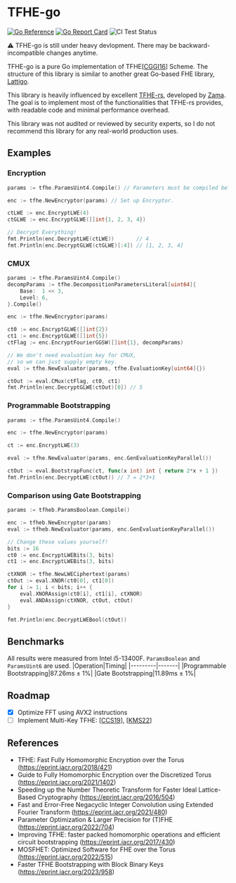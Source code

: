 # TFHE-go

[![Go Reference](https://pkg.go.dev/badge/github.com/sp301415/tfhe-go.svg)](https://pkg.go.dev/github.com/sp301415/tfhe-go)
[![Go Report Card](https://goreportcard.com/badge/github.com/sp301415/tfhe-go)](https://goreportcard.com/report/github.com/sp301415/tfhe-go)
![CI Test Status](https://github.com/sp301415/tfhe-go/actions/workflows/ci.yml/badge.svg)

⚠️ TFHE-go is still under heavy devlopment. There may be backward-incompatible changes anytime.

TFHE-go is a pure Go implementation of TFHE[[CGGI16](https://eprint.iacr.org/2016/870)] Scheme. The structure of this library is similar to another great Go-based FHE library, [Lattigo](https://github.com/tuneinsight/lattigo).

This library is heavily influenced by excellent [TFHE-rs](https://github.com/zama-ai/tfhe-rs), developed by [Zama](https://www.zama.ai). The goal is to implement most of the functionalities that TFHE-rs provides, with readable code and minimal performance overhead.

This library was not audited or reviewed by security experts, so I do not recommend this library for any real-world production uses.

## Examples
### Encryption
```go
params := tfhe.ParamsUint4.Compile() // Parameters must be compiled before use.

enc := tfhe.NewEncryptor(params) // Set up Encryptor.

ctLWE := enc.EncryptLWE(4)
ctGLWE := enc.EncryptGLWE([]int{1, 2, 3, 4})

// Decrypt Everything!
fmt.Println(enc.DecryptLWE(ctLWE))       // 4
fmt.Println(enc.DecryptGLWE(ctGLWE)[:4]) // [1, 2, 3, 4]
```

### CMUX
```go
params := tfhe.ParamsUint4.Compile()
decompParams := tfhe.DecompositionParametersLiteral[uint64]{
	Base:  1 << 3,
	Level: 6,
}.Compile()

enc := tfhe.NewEncryptor(params)

ct0 := enc.EncryptGLWE([]int{2})
ct1 := enc.EncryptGLWE([]int{5})
ctFlag := enc.EncryptFourierGGSW([]int{1}, decompParams)

// We don't need evaluation key for CMUX,
// so we can just supply empty key.
eval := tfhe.NewEvaluator(params, tfhe.EvaluationKey[uint64]{})

ctOut := eval.CMux(ctFlag, ct0, ct1)
fmt.Println(enc.DecryptGLWE(ctOut)[0]) // 5
```

### Programmable Bootstrapping
```go
params := tfhe.ParamsUint4.Compile()

enc := tfhe.NewEncryptor(params)

ct := enc.EncryptLWE(3)

eval := tfhe.NewEvaluator(params, enc.GenEvaluationKeyParallel())

ctOut := eval.BootstrapFunc(ct, func(x int) int { return 2*x + 1 })
fmt.Println(enc.DecryptLWE(ctOut)) // 7 = 2*3+1
```

### Comparison using Gate Bootstrapping
```go
params := tfheb.ParamsBoolean.Compile()

enc := tfheb.NewEncryptor(params)
eval := tfheb.NewEvaluator(params, enc.GenEvaluationKeyParallel())

// Change these values yourself!
bits := 16
ct0 := enc.EncryptLWEBits(3, bits)
ct1 := enc.EncryptLWEBits(3, bits)

ctXNOR := tfhe.NewLWECiphertext(params)
ctOut := eval.XNOR(ct0[0], ct1[0])
for i := 1; i < bits; i++ {
	eval.XNORAssign(ct0[i], ct1[i], ctXNOR)
	eval.ANDAssign(ctXNOR, ctOut, ctOut)
}

fmt.Println(enc.DecryptLWEBool(ctOut))
```

## Benchmarks
All results were measured from Intel i5-13400F. `ParamsBoolean` and `ParamsUint6` are used.
|Operation|Timing|
|---------|-------|
|Programmable Bootstrapping|87.26ms ± 1%|
|Gate Bootstrapping|11.89ms ± 1%|

## Roadmap
- [x] Optimize FFT using AVX2 instructions
- [ ] Implement Multi-Key TFHE: [[CCS19](https://eprint.iacr.org/2019/116)], [[KMS22](https://eprint.iacr.org/2022/1460)]

## References
- TFHE: Fast Fully Homomorphic Encryption over the Torus (https://eprint.iacr.org/2018/421)
- Guide to Fully Homomorphic Encryption over the Discretized Torus (https://eprint.iacr.org/2021/1402)
- Speeding up the Number Theoretic Transform for Faster Ideal Lattice-Based Cryptography (https://eprint.iacr.org/2016/504)
- Fast and Error-Free Negacyclic Integer Convolution using Extended Fourier Transform (https://eprint.iacr.org/2021/480)
- Parameter Optimization & Larger Precision for (T)FHE (https://eprint.iacr.org/2022/704)
- Improving TFHE: faster packed homomorphic operations and efficient circuit bootstrapping (https://eprint.iacr.org/2017/430)
- MOSFHET: Optimized Software for FHE over the Torus (https://eprint.iacr.org/2022/515)
- Faster TFHE Bootstrapping with Block Binary Keys (https://eprint.iacr.org/2023/958)

